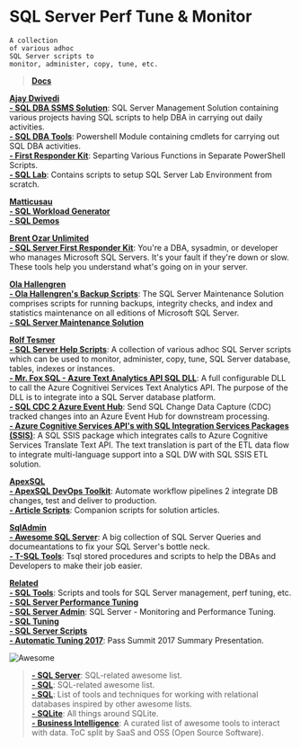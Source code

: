 # SQL Server Perf Tune & Monitor   

```
A collection  
of various adhoc  
SQL Server scripts to  
monitor, administer, copy, tune, etc.
```

> <b> [Docs](https://github.com/MicrosoftDocs/sql-docs)</b>  

<b> [Ajay Dwivedi](https://github.com/imajaydwivedi)</b>  
<b> [- SQL DBA SSMS Solution](https://github.com/imajaydwivedi/SQLDBA-SSMS-Solution)</b>: SQL Server Management Solution containing various projects having SQL scripts to help DBA in carrying out daily activities.  
<b> [- SQL DBA Tools](https://github.com/imajaydwivedi/SQLDBATools)</b>: Powershell Module containing cmdlets for carrying out SQL DBA activities.  
<b> [- First Responder Kit](https://github.com/imajaydwivedi/FirstResponderKit)</b>:  Separting Various Functions in Separate PowerShell Scripts.  
<b> [- SQL Lab](https://github.com/imajaydwivedi/SQL_Lab)</b>: Contains scripts to setup SQL Server Lab Environment from scratch. 
  
<b> [Matticusau](https://github.com/Matticusau)</b>  
<b> [- SQL Workload Generator](https://github.com/imajaydwivedi/SqlWorkloadGenerator)</b>  
<b> [- SQL Demos](https://github.com/imajaydwivedi/SQLDemos)</b>  
  
<b> [Brent Ozar Unlimited](https://github.com/BrentOzarULTD)</b>  
<b> [- SQL Server First Responder Kit](https://github.com/BrentOzarULTD/SQL-Server-First-Responder-Kit)</b>: You're a DBA, sysadmin, or developer who manages Microsoft SQL Servers. It's your fault if they're down or slow. These tools help you understand what's going on in your server.  
  
<b> [Ola Hallengren](https://github.com/BrentOzarULTD)</b>  
<b> [- Ola Hallengren's Backup Scripts](http://ola.hallengren.com/)</b>: The SQL Server Maintenance Solution comprises scripts for running backups, integrity checks, and index and statistics maintenance on all editions of Microsoft SQL Server.  
<b> [- SQL Server Maintenance Solution](https://github.com/olahallengren/sql-server-maintenance-solution)</b>  
  
<b> [Rolf Tesmer](https://github.com/rolftesmer)</b>  
<b> [- SQL Server Help Scripts](https://github.com/rolftesmer/SQLServerHelpScripts)</b>: A collection of various adhoc SQL Server scripts which can be used to monitor, administer, copy, tune, SQL Server database, tables, indexes or instances.  
<b> [- Mr. Fox SQL - Azure Text Analytics API SQL DLL](https://github.com/rolftesmer/AzureTextAnalyticsAPISQLDLL)</b>: A full configurable DLL to call the Azure Cognitivei Services Text Analytics API. The purpose of the DLL is to integrate into a SQL Server database platform.  
<b> [- SQL CDC 2 Azure Event Hub](https://github.com/rolftesmer/SQLCDC2EventHub)</b>: Send SQL Change Data Capture (CDC) tracked changes into an Azure Event Hub for downstream processing.  
<b> [- Azure Cognitive Services API's with SQL Integration Services Packages (SSIS)](https://github.com/rolftesmer/SQLSSIS_AzureCognitiveAPI)</b>: A SQL SSIS package which integrates calls to Azure Cognitive Services Translate Text API. The text translation is part of the ETL data flow to integrate multi-language support into a SQL DW with SQL SSIS ETL solution.  
  
<b> [ApexSQL](https://host.apexsql.com/Download.aspx)</b>  
<b> [- ApexSQL DevOps Toolkit](https://github.com/ApexSQL/ApexSQL-DevOps-toolkit)</b>: Automate workflow pipelines 2 integrate DB changes, test and deliver to production.  
<b> [- Article Scripts](https://github.com/ApexSQL/Article-scripts)</b>: Companion scripts for solution articles.  
  
<b> [SqlAdmin](https://host.apexsql.com/Download.aspx)</b>  
<b> [- Awesome SQL Server](https://github.com/SQLadmin/AwesomeSQLServer)</b>: A big collection of SQL Server Queries and documeantations to fix your SQL Server's bottle neck.  
<b> [- T-SQL Tools](https://github.com/SQLadmin/tsqltools)</b>: Tsql stored procedures and scripts to help the DBAs and Developers to make their job easier.  
  
<b> [Related]()</b>  
<b> [- SQL Tools](https://github.com/peterlil/sql-tools)</b>: Scripts and tools for SQL Server management, perf tuning, etc.  
<b> [- SQL Server Performance Tuning](https://github.com/alfxp/SQL-Server-Performance-Tuning)</b>  
<b> [- SQL Server Admin](https://github.com/ppedvAG/SQL_server-Admin)</b>: SQL Server - Monitoring and Performance Tuning.  
<b> [- SQL Tuning](https://github.com/matt-ankerson/SQL-Tuning)</b>  
<b> [- SQL Server Scripts](https://github.com/kremers78/SQL-Server-Scripts)</b>  
<b> [- Automatic Tuning 2017](https://github.com/hfleitas/AutomaticTuning2017)</b>: Pass Summit 2017 Summary Presentation.  
  
![Awesome](https://cdn.rawgit.com/sindresorhus/awesome/d7305f38d29fed78fa85652e3a63e154dd8e8829/media/badge.svg)  
><b> [- SQL Server](https://github.com/mbiesiad/awesome-sql)</b>: SQL-related awesome list.  
><b> [- SQL](https://github.com/mbiesiad/awesome-sql)</b>: SQL-related awesome list.  
><b> [- SQL](https://github.com/danhuss/awesome-sql)</b>: List of tools and techniques for working with relational databases inspired by other awesome lists.  
><b> [- SQLite](https://github.com/mindreframer/awesome-sqlite)</b>: All things around SQLite.  
><b> [- Business Intelligence](https://github.com/thenaturalist/awesome-business-intelligence)</b>: A curated list of awesome tools to interact with data. ToC split by SaaS and OSS (Open Source Software).
